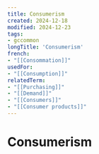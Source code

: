 ```yaml
---
title: Consumerism
created: 2024-12-18
modified: 2024-12-23
tags:
- gccommon
longTitle: 'Consumerism'
french:
- "[[Consommation]]"
usedFor:
- "[[Consumption]]"
relatedTerm:
- "[[Purchasing]]"
- "[[Demand]]"
- "[[Consumers]]"
- "[[Consumer products]]"
---
```

# Consumerism
